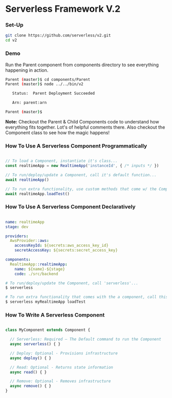 # Serverless Framework V.2


### Set-Up

```bash
git clone https://github.com/serverless/v2.git
cd v2
```

### Demo

Run the Parent component from components directory to see everything happening in action.

```bash
Parent (master)$ cd components/Parent
Parent (master)$ node ../../bin/v2

   Status:  Parent Deployment Succeeded

   Arn: parent:arn

Parent (master)$
```

**Note:** Checkout the Parent & Child Components code to understand how everything fits together. Lot's of helpful comments there. Also checkout the Component class to see how the magic happens!

### How To Use A Serverless Component Programmatically

```javascript

// To load a Component, instantiate it's class...
const realtimeApp = new RealtimeApp('instanceId', { /* inputs */ })

// To run/deploy/update a Component, call it's default function...
await realtimeApp()

// To run extra functionality, use custom methods that come w/ the Component...
await realtimeApp.loadTest()
```

### How To Use A Serverless Component Declaratively

```yaml

name: realtimeApp
stage: dev

providers:
  AwsProvider::aws:
    accessKeyId: ${secrets:aws_access_key_id}
    secretAccessKey: ${secrets:secret_access_key}

components:
  RealtimeApp::realtimeApp:
    name: ${name}-${stage}
    code: ./src/backend

```

```bash
# To run/deploy/update the Component, call 'serverless'...
$ serverless

# To run extra functionality that comes with the a component, call this...
$ serverless myRealtimeApp loadTest

```

### How To Write A Serverless Component

```javascript

class MyComponent extends Component {

  // Serverless: Required – The Default command to run the Component
  async serverless() { }

  // Deploy: Optional - Provisions infrastructure
  async deploy() { }

  // Read: Optional - Returns state information
  async read() { }

  // Remove: Optional - Removes infrastructure
  async remove() { }
}
```
